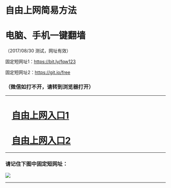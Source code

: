 ﻿# 自由上网简易方法

# 电脑、手机一键翻墙

（2017/08/30 测试，网址有效）

固定短网址1：https://bit.ly/fqw123

固定短网址2：https://git.io/free

### （微信如打不开，请转到浏览器打开）


***





# &nbsp;&nbsp; <a href=" " target="_blank">自由上网入口1</a>
# &nbsp;&nbsp; <a href="http://ft1897731787.fwq-tz1002.xyz/fwqtz02.html?t=09050012106 " target="_blank">自由上网入口2</a>
***

### 请记住下图中固定短网址：

<img src="https://s3-ap-northeast-1.amazonaws.com/fqtz-01/yjfq-20170419ok.png" /> 


***

